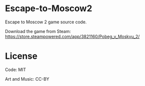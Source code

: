 # Escape-to-Moscow2
Escape to Moscow 2 game source code.

Download the game from Steam: https://store.steampowered.com/app/3821160/Pobeg_v_Moskvu_2/

# License
Code: MIT

Art and Music: CC-BY
